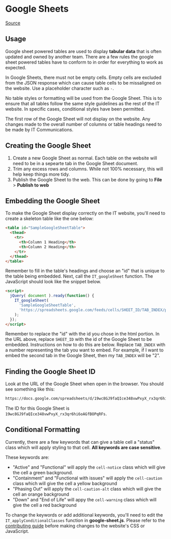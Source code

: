 # Google Sheets

[Source](https://github.com/UAB-IT/linear/blob/master/src/js/google-sheet.js)

## Usage

Google sheet powered tables are used to display **tabular data** that is often updated and owned by another team. There are a few rules the google sheet powered tables have to conform to in order for everything to work as expected.

In Google Sheets, there must not be empty cells. Empty cells are excluded from the JSON response which can cause table cells to be missaligned on the website. Use a placeholder character such as `-`.

No table styles or formatting will be used from the Google Sheet. This is to ensure that all tables follow the same style guidelines as the rest of the IT website. In specific cases, conditional styles have been permitted.

The first row of the Google Sheet will not display on the website. Any changes made to the overall number of columns or table headings need to be made by IT Communications.

## Creating the Google Sheet

1. Create a new Google Sheet as normal. Each table on the website will need to be in a sepearte tab in the Google Sheet document.
2. Trim any excess rows and columns. While not 100% necessary, this will help keep things more tidy.
3. Publish the Google Sheet to the web. This can be done by going to **File** > **Publish to web**

## Embedding the Google Sheet

To make the Google Sheet display correctly on the IT website, you'll need to create a skeleton table like the one below:

```html
<table id="SampleGoogleSheetTable">
  <thead>
    <tr>
      <th>Column 1 Heading</th>
      <th>Column 2 Heading</th>
    </tr>
  </thead>
</table>
```

Remember to fill in the table's headings and choose an "id" that is unique to the table being embedded. Next, call the `IT_googleSheet` function. The JavaScript should look like the snippet below.

```html
<script>
  jQuery( document ).ready(function() {
    IT_googleSheet(
      'SampleGoogleSheetTable',
      'https://spreadsheets.google.com/feeds/cells/SHEET_ID/TAB_INDEX/public/values?alt=json'
    );
  });
</script>
```

Remember to replace the "id" with the id you chose in the html portion. In the URL above, replace `SHEET_ID` with the id of the Google Sheet to be embedded. Instructions on how to do this are below. Replace `TAB_INDEX` with a number representing the tab you want to embed. For example, if I want to embed the second tab in the Google Sheet, then my `TAB_INDEX` will be "2".

## Finding the Google Sheet ID

Look at the URL of the Google Sheet when open in the browser. You should see something like this:

```txt
https://docs.google.com/spreadsheets/d/19wc8GJ9faQIce348vwPxyX_rx3qr6hi6oAGfBOPqRFs/edit#gid=1703597193
```

The ID for this Google Sheet is `19wc8GJ9faQIce348vwPxyX_rx3qr6hi6oAGfBOPqRFs`.

## Conditional Formatting

Currently, there are a few keywords that can give a table cell a "status" class which will apply styling to that cell. **All keywords are case sensitive**.

These keywords are:

* "Active" and "Functional" will apply the `cell-notice` class which will give the cell a green background.
* "Containment" and "Functional with issues" will apply the `cell-caution` class which will give the cell a yellow background
* "Phasing Out" will apply the `cell-caution-alt` class which will give the cell an orange background
* "Down" and "End of Life" will appy the `cell-warning` class which will give the cell a red background

To change the keywords or add additional keywords, you'll need to edit the `IT_applyConditionalClasses` function in **google-sheet.js**. Please refer to the [contributing guide](https://github.com/UAB-IT/linear/blob/master/.github/CONTRIBUTING.md) before making changes to the website's CSS or JavaScript.
